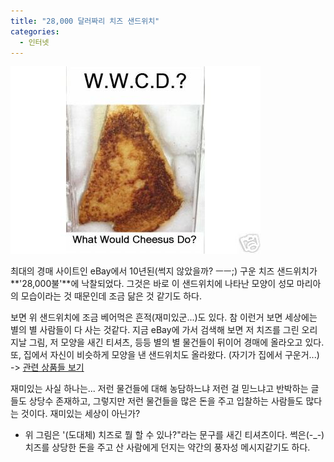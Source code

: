 ```yaml
---
title: "28,000 달러짜리 치즈 샌드위치"
categories:
  - 인터넷
---
```


![](/assets/images/posts/2004/12/ek200000000060.jpg)  

최대의 경매 사이트인 eBay에서 10년된(썩지 않았을까? ㅡㅡ;) 구운 치즈 샌드위치가 **'28,000불'**에 낙찰되었다. 그것은 바로 이 샌드위치에 나타난 모양이 성모 마리아의 모습이라는 것 때문인데 조금 닮은 것 같기도 하다.  

보면 위 샌드위치에 조금 베어먹은 흔적(재미있군...)도 있다. 참 이런거 보면 세상에는 별의 별 사람들이 다 사는 것같다. 지금 eBay에 가서 검색해 보면 저 치즈를 그린 오리지날 그림, 저 모양을 새긴 티셔츠, 등등 별의 별 물건들이 뒤이어 경매에 올라오고 있다. 또, 집에서 자신이 비슷하게 모양을 낸 샌드위치도 올라왔다. (자기가 집에서 구운거...) -> [관련 상품들 보기](http://search.ebay.com/cheese-mary_W0QQsokeywordredirectZ1QQfromZR8)  

재미있는 사실 하나는... 저런 물건들에 대해 농담하느냐 저런 걸 믿느냐고 반박하는 글들도 상당수 존재하고, 그렇지만 저런 물건들을 많은 돈을 주고 입찰하는 사람들도 많다는 것이다. 재미있는 세상이 아닌가?  


* 위 그림은 '(도대체) 치즈로 뭘 할 수 있나?"라는 문구를 새긴 티셔츠이다. 썩은(-_-) 치즈를 상당한 돈을 주고 산 사람에게 던지는 약간의 풍자성 메시지같기도 하다.
